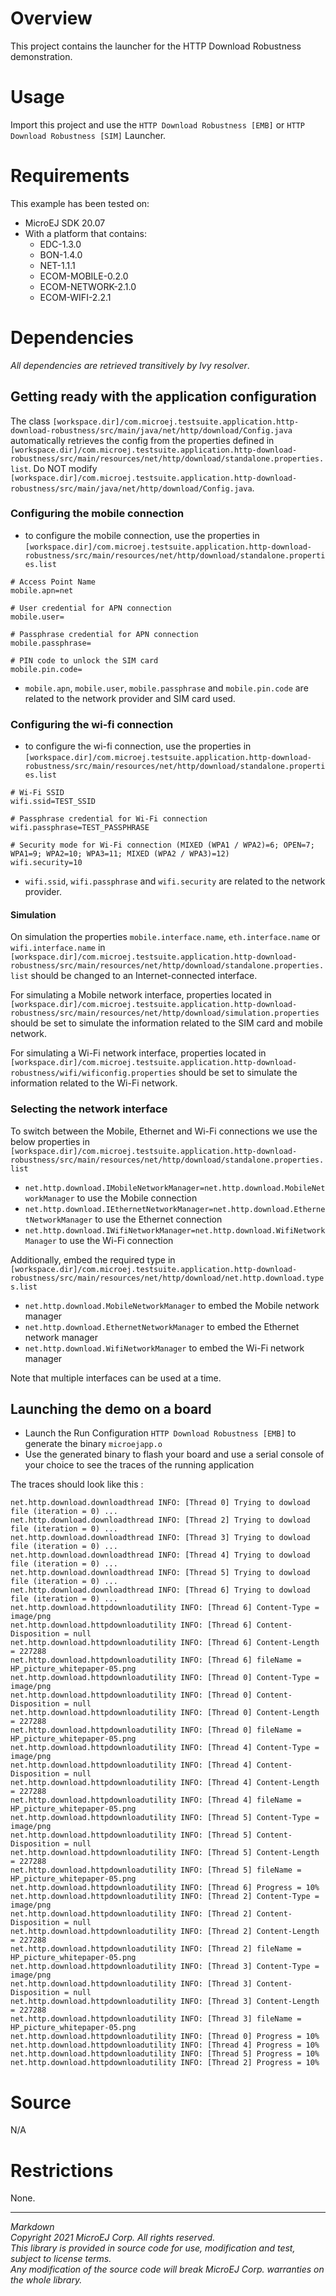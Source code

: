# Overview

This project contains the launcher for the HTTP Download Robustness demonstration.

# Usage

Import this project and use the `HTTP Download Robustness [EMB]` or `HTTP Download Robustness [SIM]` Launcher.

# Requirements

This example has been tested on:

* MicroEJ SDK 20.07
* With a platform that contains:
    * EDC-1.3.0
    * BON-1.4.0
    * NET-1.1.1
    * ECOM-MOBILE-0.2.0
    * ECOM-NETWORK-2.1.0
    * ECOM-WIFI-2.2.1

# Dependencies

 _All dependencies are retrieved transitively by Ivy resolver_.

## Getting ready with the application configuration

The class `[workspace.dir]/com.microej.testsuite.application.http-download-robustness/src/main/java/net/http/download/Config.java` automatically retrieves the config from the properties defined in `[workspace.dir]/com.microej.testsuite.application.http-download-robustness/src/main/resources/net/http/download/standalone.properties.list`. Do NOT modify `[workspace.dir]/com.microej.testsuite.application.http-download-robustness/src/main/java/net/http/download/Config.java`. 

### Configuring the mobile connection

- to configure the mobile connection, use the properties in `[workspace.dir]/com.microej.testsuite.application.http-download-robustness/src/main/resources/net/http/download/standalone.properties.list`

```
# Access Point Name
mobile.apn=net

# User credential for APN connection
mobile.user=

# Passphrase credential for APN connection
mobile.passphrase=

# PIN code to unlock the SIM card
mobile.pin.code=
```

- `mobile.apn`, `mobile.user`, `mobile.passphrase` and `mobile.pin.code` are related to the network provider and SIM card used.

### Configuring the wi-fi connection

- to configure the wi-fi connection, use the properties in `[workspace.dir]/com.microej.testsuite.application.http-download-robustness/src/main/resources/net/http/download/standalone.properties.list`

```
# Wi-Fi SSID
wifi.ssid=TEST_SSID

# Passphrase credential for Wi-Fi connection
wifi.passphrase=TEST_PASSPHRASE

# Security mode for Wi-Fi connection (MIXED (WPA1 / WPA2)=6; OPEN=7; WPA1=9; WPA2=10; WPA3=11; MIXED (WPA2 / WPA3)=12)
wifi.security=10
```

- `wifi.ssid`, `wifi.passphrase` and `wifi.security` are related to the network provider.

#### Simulation

On simulation the properties `mobile.interface.name`, `eth.interface.name` or `wifi.interface.name` in `[workspace.dir]/com.microej.testsuite.application.http-download-robustness/src/main/resources/net/http/download/standalone.properties.list` should be changed to an Internet-connected interface.

For simulating a Mobile network interface, properties located in `[workspace.dir]/com.microej.testsuite.application.http-download-robustness/src/main/resources/net/http/download/simulation.properties` should be set to simulate the information related to the SIM card and mobile network.

For simulating a Wi-Fi network interface, properties located in `[workspace.dir]/com.microej.testsuite.application.http-download-robustness/wifi/wificonfig.properties` should be set to simulate the information related to the Wi-Fi network.

### Selecting the network interface

To switch between the Mobile, Ethernet and Wi-Fi connections we use the below properties in `[workspace.dir]/com.microej.testsuite.application.http-download-robustness/src/main/resources/net/http/download/standalone.properties.list`
- `net.http.download.IMobileNetworkManager=net.http.download.MobileNetworkManager` to use the Mobile connection
- `net.http.download.IEthernetNetworkManager=net.http.download.EthernetNetworkManager` to use the Ethernet connection
- `net.http.download.IWifiNetworkManager=net.http.download.WifiNetworkManager` to use the Wi-Fi connection

Additionally, embed the required type in `[workspace.dir]/com.microej.testsuite.application.http-download-robustness/src/main/resources/net/http/download/net.http.download.types.list`
- `net.http.download.MobileNetworkManager` to embed the Mobile network manager
- `net.http.download.EthernetNetworkManager` to embed the Ethernet network manager
- `net.http.download.WifiNetworkManager` to embed the Wi-Fi network manager

Note that multiple interfaces can be used at a time.

## Launching the demo on a board
- Launch the Run Configuration `HTTP Download Robustness [EMB]` to generate the binary `microejapp.o`
- Use the generated binary to flash your board and use a serial console of your choice to see the traces of the running application

The traces should look like this :

```
net.http.download.downloadthread INFO: [Thread 0] Trying to dowload file (iteration = 0) ...
net.http.download.downloadthread INFO: [Thread 2] Trying to dowload file (iteration = 0) ...
net.http.download.downloadthread INFO: [Thread 3] Trying to dowload file (iteration = 0) ...
net.http.download.downloadthread INFO: [Thread 4] Trying to dowload file (iteration = 0) ...
net.http.download.downloadthread INFO: [Thread 5] Trying to dowload file (iteration = 0) ...
net.http.download.downloadthread INFO: [Thread 6] Trying to dowload file (iteration = 0) ...
net.http.download.httpdownloadutility INFO: [Thread 6] Content-Type = image/png
net.http.download.httpdownloadutility INFO: [Thread 6] Content-Disposition = null
net.http.download.httpdownloadutility INFO: [Thread 6] Content-Length = 227288
net.http.download.httpdownloadutility INFO: [Thread 6] fileName = HP_picture_whitepaper-05.png
net.http.download.httpdownloadutility INFO: [Thread 0] Content-Type = image/png
net.http.download.httpdownloadutility INFO: [Thread 0] Content-Disposition = null
net.http.download.httpdownloadutility INFO: [Thread 0] Content-Length = 227288
net.http.download.httpdownloadutility INFO: [Thread 0] fileName = HP_picture_whitepaper-05.png
net.http.download.httpdownloadutility INFO: [Thread 4] Content-Type = image/png
net.http.download.httpdownloadutility INFO: [Thread 4] Content-Disposition = null
net.http.download.httpdownloadutility INFO: [Thread 4] Content-Length = 227288
net.http.download.httpdownloadutility INFO: [Thread 4] fileName = HP_picture_whitepaper-05.png
net.http.download.httpdownloadutility INFO: [Thread 5] Content-Type = image/png
net.http.download.httpdownloadutility INFO: [Thread 5] Content-Disposition = null
net.http.download.httpdownloadutility INFO: [Thread 5] Content-Length = 227288
net.http.download.httpdownloadutility INFO: [Thread 5] fileName = HP_picture_whitepaper-05.png
net.http.download.httpdownloadutility INFO: [Thread 6] Progress = 10%
net.http.download.httpdownloadutility INFO: [Thread 2] Content-Type = image/png
net.http.download.httpdownloadutility INFO: [Thread 2] Content-Disposition = null
net.http.download.httpdownloadutility INFO: [Thread 2] Content-Length = 227288
net.http.download.httpdownloadutility INFO: [Thread 2] fileName = HP_picture_whitepaper-05.png
net.http.download.httpdownloadutility INFO: [Thread 3] Content-Type = image/png
net.http.download.httpdownloadutility INFO: [Thread 3] Content-Disposition = null
net.http.download.httpdownloadutility INFO: [Thread 3] Content-Length = 227288
net.http.download.httpdownloadutility INFO: [Thread 3] fileName = HP_picture_whitepaper-05.png
net.http.download.httpdownloadutility INFO: [Thread 0] Progress = 10%
net.http.download.httpdownloadutility INFO: [Thread 4] Progress = 10%
net.http.download.httpdownloadutility INFO: [Thread 5] Progress = 10%
net.http.download.httpdownloadutility INFO: [Thread 2] Progress = 10%
```

# Source

N/A

# Restrictions

None.

---  
_Markdown_   
_Copyright 2021 MicroEJ Corp. All rights reserved._   
_This library is provided in source code for use, modification and test, subject to license terms._   
_Any modification of the source code will break MicroEJ Corp. warranties on the whole library._   